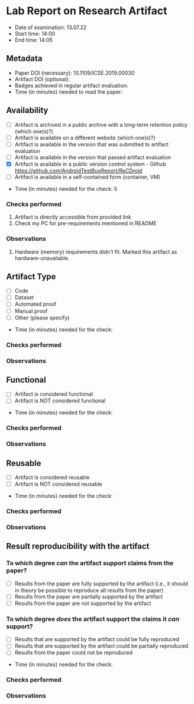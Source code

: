 # Lab Report on Research Artifact

* Date of examination: 13.07.22
* Start time: 14:00
* End time: 14:05

## Metadata

* Paper DOI (necessary): 10.1109/ICSE.2019.00030
* Artifact DOI (optional):
* Badges achieved in regular artifact evaluation:
* Time (in minutes) needed to read the paper:

## Availability

* [ ] Artifact is archived in a public archive with a long-term retention policy (which one(s)?)
* [ ] Artifact is available on a different website (which one(s)?)
* [ ] Artifact is available in the version that was submitted to artifact evaluation
* [ ] Artifact is available in the version that passed artifact evaluation
* [x] Artifact is available in a public version control system - Github https://github.com/AndroidTestBugReport/ReCDroid
* [ ] Artifact is available in a self-contained form (container, VM)
* Time (in minutes) needed for the check: 5

### Checks performed

1. Artifact is directly accessible from provided link
2. Check my PC for pre-requirements mentioned in README

### Observations

1. Hardware (memory) requirements didn't fit. Marked this artifact as hardware-unavailable.

## Artifact Type

<!-- Please indicate the artifact type. Multiple selection possible. -->

* [ ] Code
* [ ] Dataset
* [ ] Automated proof
* [ ] Manual proof
* [ ] Other (please specify)
* Time (in minutes) needed for the check:

### Checks performed

<!-- Note all checks you performed here to answer the above questions -->

### Observations

<!-- Note all observations (negative, neutral, or positive) made -->

## Functional

<!-- Venues before 2017 did not have the ACM badges. Therefore, the calls for artifacts usually do not contain explicit criteria for functional/reusable. In this case, please use the definitions and criteria from the ACM artifact evaluation/badging website. -->

* [ ] Artifact is considered functional
* [ ] Artifact is NOT considered functional
* Time (in minutes) needed for the check:

### Checks performed

<!-- Note all checks you performed here to answer the above questions -->

### Observations

<!-- Note all observations (negative, neutral, or positive) made -->

## Reusable

<!-- Venues before 2017 did not have the ACM badges. Therefore, the calls for artifacts usually do not contain explicit criteria for functional/reusable. In this case, please use the definitions and criteria from the ACM artifact evaluation/badging website. -->

* [ ] Artifact is considered reusable
* [ ] Artifact is NOT considered reusable
* Time (in minutes) needed for the check:

### Checks performed

<!-- Note all checks you performed here to answer the above questions -->

### Observations

<!-- Note all observations (negative, neutral, or positive) made -->

## Result reproducibility with the artifact

<!-- Please start with results that the artifact documentation claims to be reproducible. If no such claims can be found, please note this in the observations. After that, please check which results/conclusion are supported by the artifact and which ones are not (irrespective of the results in the paper actually match your observations with t
he artifact). In the last step, please check which of the supported results/conclusions match. -->

### To which degree *can* the artifact support claims from the paper?

<!-- Sometimes the artifact only produces parts of the paper's results. Please indicate the overlap of paper results and what the artifact is able to produce. -->

* [ ] Results from the paper are fully supported by the artifact (i.e., it should in theory be possible to reproduce all results from the paper)
* [ ] Results from the paper are partially supported by the artifact
* [ ] Results from the paper are not supported by the artifact

### To which degree *does* the artifact support the claims it *can* support?

<!-- From the claims that are supported, which fraction can be reproduced with the artifact? -->

* [ ] Results that are supported by the artifact could be fully reproduced
* [ ] Results that are supported by the artifact could be partially reproduced
* [ ] Results from the paper could not be reproduced
* Time (in minutes) needed for the check:

### Checks performed

<!-- Note all checks you performed here to answer the above questions -->

### Observations

<!-- Note all observations (negative, neutral, or positive) made -->
<!-- In case of partial result reproduction, please state what did and did not work -->
